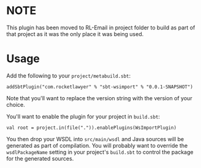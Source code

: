 # NOTE

This plugin has been moved to RL-Email in project folder to build as part of that project as it was the only place it was being used.

# Usage
Add the following to your `project/metabuild.sbt`:
```
addSbtPlugin("com.rocketlawyer" % "sbt-wsimport" % "0.0.1-SNAPSHOT")
```
Note that you'll want to replace the version string with the version of your choice.

You'll want to enable the plugin for your project in `build.sbt`:
```
val root = project.in(file(".")).enablePlugins(WsImportPlugin)
```

You then drop your WSDL into `src/main/wsdl` and Java sources will be generated
as part of compilation. You will probably want to override the `wsdlPackageName`
setting in your project's `build.sbt` to control the package for the generated
sources.
